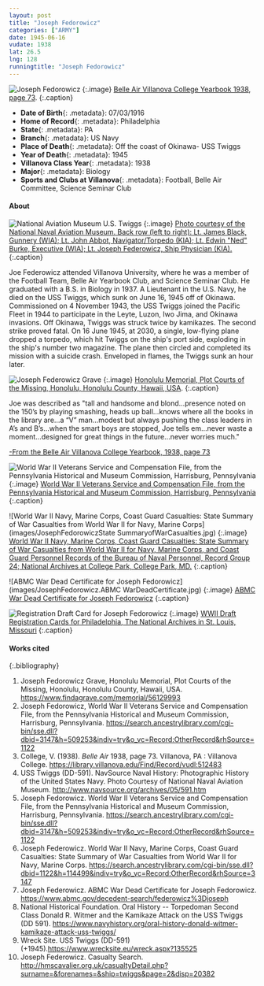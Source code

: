 ```yaml
---
layout: post
title: "Joseph Fedorowicz"
categories: ["ARMY"]
date: 1945-06-16
vudate: 1938
lat: 26.5
lng: 128
runningtitle: "Joseph Fedorowicz"
---
```


![Joseph Fedorowicz](images/JosephFedorowiczBelleAir.jpg)
   {:.image}
[Belle Air Villanova College Yearbook 1938, page 73](https://library.villanova.edu/Find/Record/vudl:512483).
  {:.caption}

* **Date of Birth**{: .metadata}: 07/03/1916
* **Home of Record**{: .metadata}: Philadelphia
* **State**{: .metadata}: PA
* **Branch**{: .metadata}: US Navy
* **Place of Death**{: .metadata}: Off the coast of Okinawa- USS Twiggs
* **Year of Death**{: .metadata}: 1945
* **Villanova Class Year**{: .metadata}: 1938
* **Major**{: .metadata}: Biology
* **Sports and Clubs at Villanova**{: .metadata}: Football, Belle Air Committee, Science Seminar Club

#### About

![National Aviation Museum U.S. Twiggs](images/JosephFedorowiczNationalAviation.jpg)
   {:.image}
[Photo courtesy of the National Naval Aviation Museum. Back row (left to right): Lt. James Black, Gunnery (WIA); Lt. John Abbot, Navigator/Torpedo (KIA); Lt. Edwin "Ned" Burke, Executive (WIA); Lt. Joseph Federowicz, Ship Physician (KIA).]()
   {:.caption}

Joe Federowicz attended Villanova University, where he was a member of the Football Team, Belle Air Yearbook Club, and Science Seminar Club. He graduated with a B.S. in Biology in 1937. A Lieutenant in the U.S. Navy, he died on the USS Twiggs, which sunk on June 16, 1945 off of Okinawa. Commissioned on 4 November 1943, the USS Twiggs joined the Pacific Fleet in 1944 to participate in the Leyte, Luzon, Iwo Jima, and Okinawa invasions. Off Okinawa, Twiggs was struck twice by kamikazes. The second strike proved fatal. On 16 June 1945, at 2030, a single, low-flying plane dropped a torpedo, which hit Twiggs on the ship's port side, exploding in the ship's number two magazine. The plane then circled and completed its mission with a suicide crash. Enveloped in flames, the Twiggs sunk an hour later.

![Joseph Federowicz Grave](images/JosephFederowiczGrave.jpg)
   {:.image}
[Honolulu Memorial, Plot Courts of the Missing, Honolulu, Honolulu County, Hawaii, USA](https://www.findagrave.com/memorial/56129993).
  {:.caption}

Joe was described as "tall and handsome and blond…presence noted on the 150’s by playing smashing, heads up ball…knows where all the books in the library are…a “V” man…modest but always pushing the class leaders in A’s and B’s…when the smart boys are stopped, Joe tells em…never waste a moment…designed for great things in the future…never worries much."

[-From the Belle Air Villanova College Yearbook, 1938, page 73](https://library.villanova.edu/Find/Record/vudl:512483)

![World War II Veterans Service and Compensation File, from the Pennsylvania Historical and Museum Commission, Harrisburg, Pennsylvania](images/JosephFedorowiczCompensationFile.jpg)
   {:.image}
[World War II Veterans Service and Compensation File, from the Pennsylvania Historical and Museum Commission, Harrisburg, Pennsylvania](https://search.ancestrylibrary.com/cgi-bin/sse.dll?dbid=3147&h=509253&indiv=try&o_vc=Record:OtherRecord&rhSource=1122)
  {:.caption}

![World War II Navy, Marine Corps, Coast Guard Casualties: State Summary of War Casualties from World War II for Navy, Marine Corps](images/JosephFedorowiczState SummaryofWarCasualties.jpg)
   {:.image}
[World War II Navy, Marine Corps, Coast Guard Casualties: State Summary of War Casualties from World War II for Navy, Marine Corps, and Coast Guard Personnel Records of the Bureau of Naval Personnel, Record Group 24; National Archives at College Park, College Park, MD.](https://search.ancestrylibrary.com/cgi-bin/sse.dll?dbid=1122&h=114499&indiv=try&o_vc=Record:OtherRecord&rhSource=3147)
   {:.caption}

![ABMC War Dead Certificate for Joseph Fedorowicz](images/JosephFedorowicz.ABMC WarDeadCertificate.jpg)
   {:.image}
[ABMC War Dead Certificate for Joseph Fedorowicz](https://www.abmc.gov/decedent-search/federowicz%3Djoseph)
   {:.caption}

![Registration Draft Card for Joseph Fedorowicz](images/JosephFedorowicz.RegistrationDraftCard.jpg)
   {:.image}
[WWII Draft Registration Cards for Philadelphia, The National Archives in St. Louis, Missouri](https://www.ancestrylibrary.com/search/categories/39/?name%3Djoseph_fedorowicz%26event%3D_pennsylvania-usa_41%26successSource%3DSearch%26queryId%3Dd1418b7a5551ec55020e121874bf1fce)
   {:.caption}

#### Works cited

{:.bibliography}
1. Joseph Fedorowicz Grave, Honolulu Memorial, Plot Courts of the Missing, Honolulu, Honolulu County, Hawaii, USA. <https://www.findagrave.com/memorial/56129993>
2. Joseph Fedorowicz, World War II Veterans Service and Compensation File, from the Pennsylvania Historical and Museum Commission, Harrisburg, Pennsylvania. <https://search.ancestrylibrary.com/cgi-bin/sse.dll?dbid=3147&h=509253&indiv=try&o_vc=Record:OtherRecord&rhSource=1122>
3. College, V. (1938). _Belle Air_ 1938, page 73. Villanova, PA : Villanova College. <https://library.villanova.edu/Find/Record/vudl:512483>
4. USS Twiggs (DD-591). NavSource Naval History: Photographic History of the United States Navy. Photo Courtesy of National Naval Aviation Museum. <http://www.navsource.org/archives/05/591.htm>
5. Joseph Fedorowicz. World War II Veterans Service and Compensation File, from the Pennsylvania Historical and Museum Commission, Harrisburg, Pennsylvania. <https://search.ancestrylibrary.com/cgi-bin/sse.dll?dbid=3147&h=509253&indiv=try&o_vc=Record:OtherRecord&rhSource=1122>
6. Joseph Federowicz. World War II Navy, Marine Corps, Coast Guard Casualties: State Summary of War Casualties from World War II for Navy, Marine Corps. <https://search.ancestrylibrary.com/cgi-bin/sse.dll?dbid=1122&h=114499&indiv=try&o_vc=Record:OtherRecord&rhSource=3147>
7. Joseph Federowicz. ABMC War Dead Certificate for Joseph Fedorowicz. <https://www.abmc.gov/decedent-search/federowicz%3Djoseph>
8. National Historical Foundation. Oral History -- Torpedoman Second Class Donald R. Witmer and the Kamikaze Attack on the USS Twiggs (DD 591). <https://www.navyhistory.org/oral-history-donald-witmer-kamikaze-attack-uss-twiggs/>
9. Wreck Site. USS Twiggs (DD-591) (+1945).<https://www.wrecksite.eu/wreck.aspx?135525>
10. Joseph Federowicz. Casualty Search. <http://hmscavalier.org.uk/casualtyDetail.php?surname=&forenames=&ship=twiggs&page=2&disp=20382>
